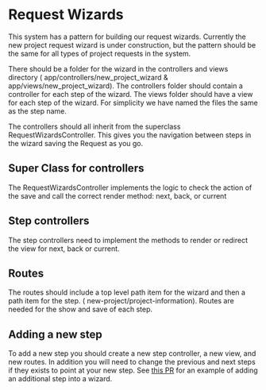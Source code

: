 # Request Wizards

This system has a pattern for building our request wizards. Currently the new project request wizard is under construction, but the pattern should be the same for all types of project requests in the system.

There should be a folder for the wizard in the controllers and views directory ( app/controllers/new_project_wizard & app/views/new_project_wizard). The controllers folder should contain a controller for each step of the wizard. The views folder should have a view for each step of the wizard. For simplicity we have named the files the same as the step name.

The controllers should all inherit from the superclass RequestWizardsController. This gives you the navigation between steps in the wizard saving the Request as you go.

## Super Class for controllers

The RequestWizardsController implements the logic to check the action of the save and call the correct render method: next, back, or current

## Step controllers

The step controllers need to implement the methods to render or redirect the view for next, back or current.

## Routes

The routes should include a top level path item for the wizard and then a path item for the step. ( new-project/project-information). Routes are needed for the show and save of each step.

## Adding a new step

To add a new step you should create a new step controller, a new view, and new routes. In addition you will need to change the previous and next steps if they exists to point at your new step. See [this PR](https://github.com/pulibrary/tigerdata-app/pull/1455) for an example of adding an additional step into a wizard.
